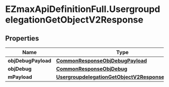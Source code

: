 # EZmaxApiDefinitionFull.UsergroupdelegationGetObjectV2Response

## Properties

Name | Type | Description | Notes
------------ | ------------- | ------------- | -------------
**objDebugPayload** | [**CommonResponseObjDebugPayload**](CommonResponseObjDebugPayload.md) |  | 
**objDebug** | [**CommonResponseObjDebug**](CommonResponseObjDebug.md) |  | [optional] 
**mPayload** | [**UsergroupdelegationGetObjectV2ResponseMPayload**](UsergroupdelegationGetObjectV2ResponseMPayload.md) |  | 


